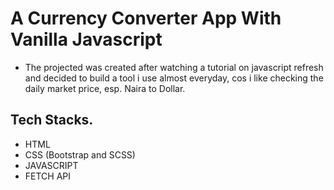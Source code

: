 # A Currency Converter App With Vanilla Javascript

- The projected was created after watching a tutorial on javascript refresh and decided to build a tool i use almost everyday, cos i like checking the daily market price, esp. Naira to Dollar.

## Tech Stacks.

- HTML
- CSS (Bootstrap and SCSS)
- JAVASCRIPT
- FETCH API
